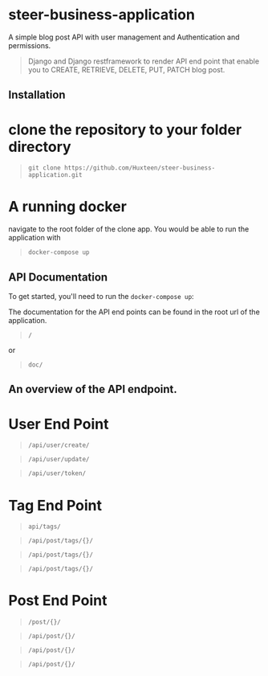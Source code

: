 # steer-business-application
A simple blog post API with user management and Authentication and permissions.

> Django and Django restframework to render API end point that enable you to CREATE, RETRIEVE, DELETE, PUT, PATCH blog post.

## Installation

# clone the repository to your folder directory

> `git clone https://github.com/Huxteen/steer-business-application.git`

# A running docker

navigate to the root folder of the clone app.
You would be able to run the application with

> `docker-compose up`

## API Documentation

To get started, you'll need to run the `docker-compose up`:

The documentation for the API end points can be found in the root url of the application.

> `/`

or 

> `doc/`


## An overview of the API endpoint.

# User End Point
  > `/api/user/create/`

  > `/api/user/update/`

  > `/api/user/token/`

# Tag End Point
  > `api/tags/`

  > `/api/post/tags/{}/`

  > `/api/post/tags/{}/`

  > `/api/post/tags/{}/`

# Post End Point
  > `/post/{}/`

  > `/api/post/{}/`

  > `/api/post/{}/`

  > `/api/post/{}/`


